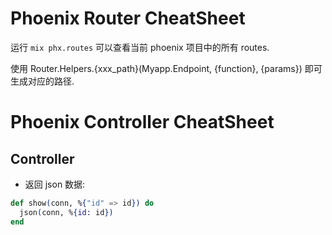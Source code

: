 # Phoenix Router CheatSheet

运行 `mix phx.routes` 可以查看当前 phoenix 项目中的所有 routes.

使用 Router.Helpers.{xxx_path}(Myapp.Endpoint, {function}, {params}) 即可生成对应的路径.


# Phoenix Controller CheatSheet

## Controller

- 返回 json 数据:

```ex
def show(conn, %{"id" => id}) do
  json(conn, %{id: id})
end
```